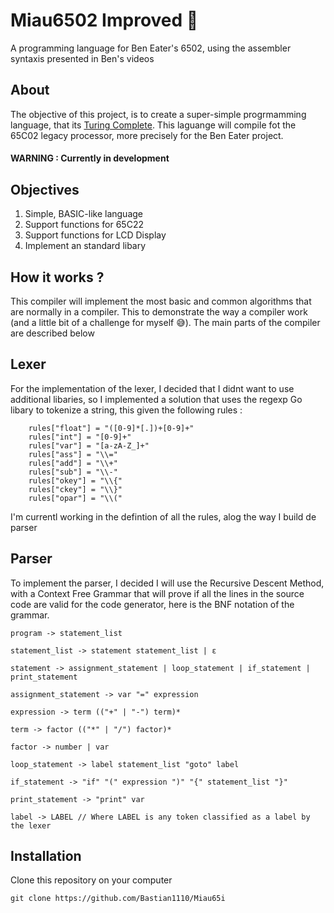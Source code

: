 # Miau6502 Improved 🧶

A programming language for Ben Eater's 6502, using the assembler syntaxis presented in Ben's videos

## About

The objective of this project, is to create a super-simple progrmamming language, that
its [Turing Complete](https://en.wikipedia.org/wiki/Turing_completeness). This laguange
will compile fot the 65C02 legacy processor, more precisely for the Ben Eater project.

#### **WARNING : Currently in development**

## Objectives

1. Simple, BASIC-like language
2. Support functions for 65C22
3. Support functions for LCD Display
4. Implement an standard libary

## How it works ?

This compiler will implement the most basic and common algorithms that are
normally in a compiler. This to demonstrate the way a compiler work (and a little bit of a challenge for myself 😅). The main parts of the compiler are described below

## Lexer

For the implementation of the lexer, I decided that I didnt want to use additional libaries, so I implemented a solution that uses the regexp Go libary to tokenize a string, this given the following rules :

```
	rules["float"] = "([0-9]*[.])+[0-9]+"
	rules["int"] = "[0-9]+"
	rules["var"] = "[a-zA-Z_]+"
	rules["ass"] = "\\="
	rules["add"] = "\\+"
	rules["sub"] = "\\-"
	rules["okey"] = "\\{"
	rules["ckey"] = "\\}"
	rules["opar"] = "\\("

```

I'm currentl working in the defintion of all the rules, alog the way I build de parser

## Parser

To implement the parser, I decided I will use the Recursive Descent Method, with a Context Free Grammar that will prove if all the lines in the source code are valid for the code generator, here is the BNF notation of the grammar.

```
program -> statement_list

statement_list -> statement statement_list | ε

statement -> assignment_statement | loop_statement | if_statement | print_statement

assignment_statement -> var "=" expression

expression -> term (("+" | "-") term)*

term -> factor (("*" | "/") factor)*

factor -> number | var

loop_statement -> label statement_list "goto" label

if_statement -> "if" "(" expression ")" "{" statement_list "}"

print_statement -> "print" var

label -> LABEL // Where LABEL is any token classified as a label by the lexer

```

## Installation

Clone this repository on your computer

```
git clone https://github.com/Bastian1110/Miau65i
```
